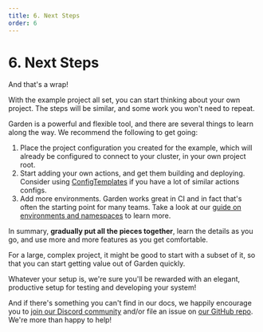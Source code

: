 ```yaml
---
title: 6. Next Steps
order: 6
---
```


# 6. Next Steps

And that's a wrap!

With the example project all set, you can start thinking about your own project. The steps will be similar, and some work you won't need to repeat.

Garden is a powerful and flexible tool, and there are several things to learn along the way. We recommend the following to get going:

1. Place the project configuration you created for the example, which will already be configured to connect to your cluster, in
   your own project root.
2. Start adding your own actions, and get them building and deploying. Consider using
   [ConfigTemplates](../../config-guides/config-templates.md) if you have a lot of similar actions configs.
3. Add more environments. Garden works great in CI and in fact that's often the starting point for many teams. Take a look at our [guide on environments and namespaces](../../config-guides/namespaces.md) to learn more.

In summary, **gradually put all the pieces together**, learn the details as you go, and use more and more features as you get comfortable.

For a large, complex project, it might be good to start with a subset of it, so that you can start getting value out of Garden quickly.

Whatever your setup is, we're sure you'll be rewarded with an elegant, productive setup for testing and developing your system!

And if there's something you can't find in our docs, we happily encourage you to [join our Discord community](https://discord.gg/FrmhuUjFs6) and/or file an issue on [our GitHub repo](https://github.com/garden-io/garden). We're more than happy to help!
